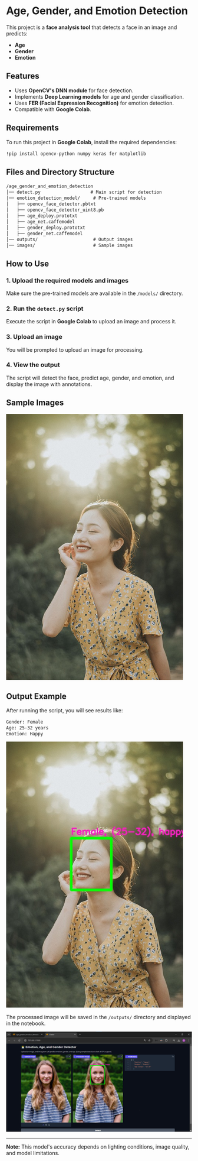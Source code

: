 # Age, Gender, and Emotion Detection

This project is a **face analysis tool** that detects a face in an image and predicts:
- **Age**
- **Gender**
- **Emotion**

## Features
- Uses **OpenCV's DNN module** for face detection.
- Implements **Deep Learning models** for age and gender classification.
- Uses **FER (Facial Expression Recognition)** for emotion detection.
- Compatible with **Google Colab**.

## Requirements
To run this project in **Google Colab**, install the required dependencies:
```bash
!pip install opencv-python numpy keras fer matplotlib
```

## Files and Directory Structure
```
/age_gender_and_emotion_detection
│── detect.py                   # Main script for detection
│── emotion_detection_model/     # Pre-trained models
│   ├── opencv_face_detector.pbtxt
│   ├── opencv_face_detector_uint8.pb
│   ├── age_deploy.prototxt
│   ├── age_net.caffemodel
│   ├── gender_deploy.prototxt
│   ├── gender_net.caffemodel
│── outputs/                     # Output images
│── images/                      # Sample images
```

## How to Use
### 1. Upload the required models and images
Make sure the pre-trained models are available in the `/models/` directory.

### 2. Run the `detect.py` script
Execute the script in **Google Colab** to upload an image and process it.

### 3. Upload an image
You will be prompted to upload an image for processing.

### 4. View the output
The script will detect the face, predict age, gender, and emotion, and display the image with annotations.

## Sample Images
![Alt Text](https://github.com/SaumyaMishra210/age_gender_and_emotion_detection/blob/main/images/girl1.jpg)
## Output Example
After running the script, you will see results like:
```
Gender: Female
Age: 25-32 years
Emotion: Happy
```
![Alt Text](https://github.com/SaumyaMishra210/age_gender_and_emotion_detection/blob/main/outputs/output.jpg)

The processed image will be saved in the `/outputs/` directory and displayed in the notebook.

![Alt Text](https://github.com/SaumyaMishra210/age_gender_and_emotion_detection/blob/main/screenshot/age_gender_emotion_detection.png)


---
**Note:** This model's accuracy depends on lighting conditions, image quality, and model limitations.

